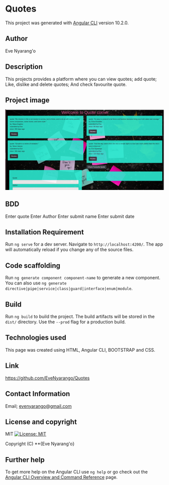 # Quotes

This project was generated with [Angular CLI](https://github.com/angular/angular-cli) version 10.2.0.

## Author
Eve Nyarang'o

## Description
This projects provides a platform where you can view quotes; add quote; Like, dislike and delete quotes; And check favourite quote.

## Project image
![Eve](src/assets/s.shot1.png)
## BDD
Enter quote
Enter Author
Enter submit name
Enter submit date

## Installation Requirement
Run `ng serve` for a dev server. Navigate to `http://localhost:4200/`. The app will automatically reload if you change any of the source files.

## Code scaffolding

Run `ng generate component component-name` to generate a new component. You can also use `ng generate directive|pipe|service|class|guard|interface|enum|module`.

## Build

Run `ng build` to build the project. The build artifacts will be stored in the `dist/` directory. Use the `--prod` flag for a production build.

## Technologies used
This page was created using HTML, Angular CLI, BOOTSTRAP and CSS.

## Link
https://github.com/EveNyarango/Quotes

 ## Contact Information
 Email; evenyarango@gmail.com

 ## License and copyright
 MIT [![License: MIT](https://img.shields.io/badge/License-MIT-yellow.svg)](https://opensource.org/licenses/MIT)

Copyright (C) **{Eve Nyarang'o}

## Further help

To get more help on the Angular CLI use `ng help` or go check out the [Angular CLI Overview and Command Reference](https://angular.io/cli) page.
